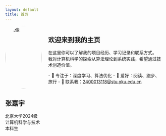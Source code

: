 ```yaml
---
layout: default
title: 首页
---
```


<div class="columns">
  <div class="card">
    <img src="{{ '/assets/images/yui.png' | relative_url }}" alt="头像" style="width:100%; border-radius:50%;">
    <h2>张嘉宇</h2>
    <p>北京大学2024级计算机科学与技术本科生</p>
  </div>

  <div class="card">
    <h2>欢迎来到我的主页</h2>
    <p>在这里你可以了解我的项目经历、学习记录和联系方式。  
    我对计算机科学的探索从算法理论到系统实践，希望通过技术创造价值。</p>
    <p>
      - 🔭 专注于：深度学习、算法优化  
      - 🎯 爱好：阅读、跑步、旅行  
      - 📧 联系我：<a href="2400013118@stu.pku.edu.cn">2400013118@stu.pku.edu.cn</a>
    </p>
  </div>
</div>
